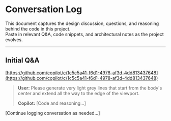 # Conversation Log

This document captures the design discussion, questions, and reasoning behind the code in this project.  
Paste in relevant Q&A, code snippets, and architectural notes as the project evolves.

---

## Initial Q&A

[https://github.com/copilot/c/1c5c5a41-f6d1-4978-af3d-4dd813437648](https://github.com/copilot/c/1c5c5a41-f6d1-4978-af3d-4dd813437648)

> **User:** Please generate very light grey lines that start from the body's center and extend all the way to the edge of the viewport.
>
> **Copilot:** [Code and reasoning...]

[Continue logging conversation as needed...]
